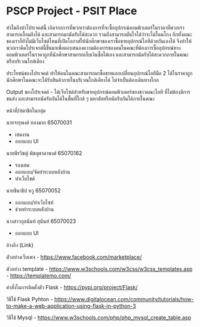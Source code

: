 # PSCP Project - PSIT Place

ทำไมถึงทำโปรเจคต์นี้
เกิดจากการที่พวกเราต้องการที่จะซื้ออุปกรณ์คอมพิวเตอร์ในราคาที่พวกเราสามารถเอื้อมถึงได้ และสามารถมานัดรับได้สะดวก รวมถึงสามารถมั่นใจได้ว่าจะไม่โดนโกง อีกทั้งคณะของเราก็ยังไม่มีเว็บไซต์ไหนที่เปิดโอกาสให้นักศึกษาของเราซื้อขายอุปกรณ์ไอทีด้วยกันเองได้ จึงทำให้พวกเราคิดโปรเจกต์นี้ขึ้นมาเพื่อตอบสนองความต้องการของคนในคณะที่ต้องการซื้ออุปกรณ์ทางคอมพิวเตอร์ในราคาถูกที่นักศึกษาสามารถเก็บเงินซื้อได้เอง และสามารถนัดรับได้สะดวกภายในคณะหรือบริเวณใกล้เคียง

ประโยชน์ของโปรเจคต์
ทำให้คนในคณะสามารถมาซื้อขายแลกเปลี่ยนอุปกรณ์ไอทีมือ 2 ได้ในราคาถูก
นักศึกษาในคณะจะได้รับสินค้าภายในบริเวณใกล้เคียงได้ ไม่จำเป็นต้องเดินทางไกล

Output ของโปรเจคต์ - ได้เว็บไซต์สำหรับขายอุปกรณ์คอมพิวเตอร์ของชาวคณะไอที ที่ไม่ต้องมีการขนส่ง และสามารถนัดรับกันได้ในพื้นที่ใกล้ ๆ มหาลัยหรือนัดรับกันได้ภายในคณะ

หน้าที่/สมาชิกในกลุ่ม

นายจารุพงศ์ ทองมาก 65070031
- เฮดงาน
- ออกแบบ UI

นายพีรวิชญ์ พิชญธาดาพงศ์ 65070162
- รองเฮด
- ออกแบบ/จัดทำระบบหลังบ้าน
- ทำเว็บไซต์

นายชินาธิป หวู 65070052
- ออกแบบ/ทำเว็บไซท์
- ช่วยทำระบบหลังบ้าน

นางสาวกุลนันท์ สุนันท์ 65070023
- ออกแบบ UI

อ้างอิง (Link)

ตัวอย่างเว็บเพจ - https://www.facebook.com/marketplace/

ตัวอย่าง template - https://www.w3schools.com/w3css/w3css_templates.asp
                - https://templatemo.com/

คำสั่งในการติดตั้งตัว Flask - https://pypi.org/project/Flask/

วิธีใช้ Flask Pyhton - https://www.digitalocean.com/community/tutorials/how-to-make-a-web-application-using-flask-in-python-3

วิธีใช้ Mysql - https://www.w3schools.com/php/php_mysql_create_table.asp
